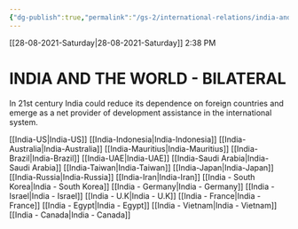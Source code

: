 ```yaml
---
{"dg-publish":true,"permalink":"/gs-2/international-relations/india-and-the-world-bilateral-toc/"}
---
```


[[28-08-2021-Saturday\|28-08-2021-Saturday]]  2:38 PM

# INDIA AND THE WORLD - BILATERAL
In 21st century India could reduce its dependence on foreign countries and emerge as a net provider of development assistance in the international system.

[[India-US\|India-US]]
[[India-Indonesia\|India-Indonesia]]
[[India-Australia\|India-Australia]]
[[India-Mauritius\|India-Mauritius]]
[[India-Brazil\|India-Brazil]]
[[India-UAE\|India-UAE]]
[[India-Saudi Arabia\|India-Saudi Arabia]]
[[India-Taiwan\|India-Taiwan]]
[[India-Japan\|India-Japan]]
[[India-Russia\|India-Russia]]
[[India-Iran\|India-Iran]]
[[India - South Korea\|India - South Korea]]
[[India - Germany\|India - Germany]]
[[India - Israel\|India - Israel]]
[[India - U.K\|India - U.K]]
[[India - France\|India - France]]
[[India - Egypt\|India - Egypt]]
[[India - Vietnam\|India - Vietnam]]
[[India - Canada\|India - Canada]]